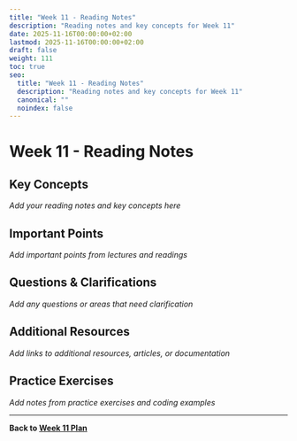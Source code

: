 ```yaml
---
title: "Week 11 - Reading Notes"
description: "Reading notes and key concepts for Week 11"
date: 2025-11-16T00:00:00+02:00
lastmod: 2025-11-16T00:00:00+02:00
draft: false
weight: 111
toc: true
seo:
  title: "Week 11 - Reading Notes"
  description: "Reading notes and key concepts for Week 11"
  canonical: ""
  noindex: false
---
```


# Week 11 - Reading Notes

## Key Concepts

*Add your reading notes and key concepts here*

## Important Points

*Add important points from lectures and readings*

## Questions & Clarifications

*Add any questions or areas that need clarification*

## Additional Resources

*Add links to additional resources, articles, or documentation*

## Practice Exercises

*Add notes from practice exercises and coding examples*

---

**Back to [Week 11 Plan](w11/)**
